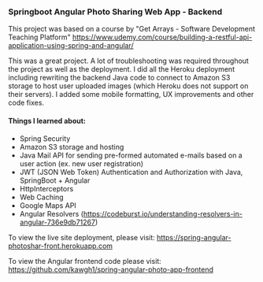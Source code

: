 ### Springboot Angular Photo Sharing Web App - Backend

This project was based on a course by "Get Arrays - Software Development Teaching Platform"
https://www.udemy.com/course/building-a-restful-api-application-using-spring-and-angular/

This was a great project. A lot of troubleshooting was required throughout the project as well as the
deployment. I did all the Heroku deployment including rewriting the backend Java code to connect to Amazon S3 storage 
to host user uploaded images (which Heroku does not support on their servers). 
I added some mobile formatting, UX improvements and other code fixes.

#### Things I learned about:

- Spring Security
- Amazon S3 storage and hosting
- Java Mail API for sending pre-formed automated e-mails based on a user action (ex. new user registration)
- JWT (JSON Web Token) Authentication and Authorization with Java, SpringBoot + Angular
- HttpInterceptors
- Web Caching
- Google Maps API
- Angular Resolvers (https://codeburst.io/understanding-resolvers-in-angular-736e9db71267)

To view the live site deployment, please visit: https://spring-angular-photoshar-front.herokuapp.com

To view the Angular frontend code please visit: https://github.com/kawgh1/spring-angular-photo-app-frontend

